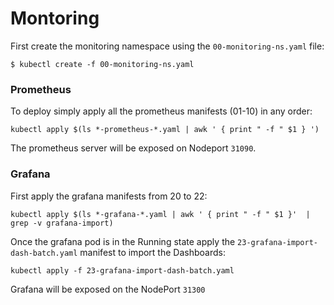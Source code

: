# Montoring

First create the monitoring namespace using the `00-monitoring-ns.yaml` file:

`$ kubectl create -f 00-monitoring-ns.yaml`


### Prometheus

To deploy simply apply all the prometheus manifests (01-10) in any order:

`kubectl apply $(ls *-prometheus-*.yaml | awk ' { print " -f " $1 } ')`

The prometheus server will be exposed on Nodeport `31090`.

### Grafana

First apply the grafana manifests from 20 to 22:

`kubectl apply $(ls *-grafana-*.yaml | awk ' { print " -f " $1 }'  | grep -v grafana-import)`

Once the grafana pod is in the Running state apply the `23-grafana-import-dash-batch.yaml` manifest to import the Dashboards:

`kubectl apply -f 23-grafana-import-dash-batch.yaml`

Grafana will be exposed on the NodePort `31300` 